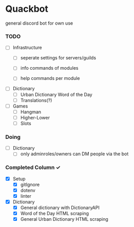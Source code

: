 # Quackbot
general discord bot for own use

### TODO
- [ ] Infrastructure
  - [ ] seperate settings for servers/guilds
  - [ ] info commands of modules
  - [ ] help commands per module
  

- [ ] Dictionary
  - [ ] Urban Dictionary Word of the Day
  - [ ] Translations(?)

- [ ] Games
  - [ ] Hangman
  - [ ] Higher-Lower
  - [ ] Slots
  
### Doing
- [ ] Dictionary
  - [ ] only adminroles/owners can DM people via the bot

### Completed Column ✓
- [x] Setup    
  - [x] gitIgnore
  - [x] dotenv
  - [x] linter

- [x] Dictionary
  - [x] General dictionary with DictionaryAPI  
  - [x] Word of the Day HTML scraping  
  - [x] General Urban Dictionary HTML scraping